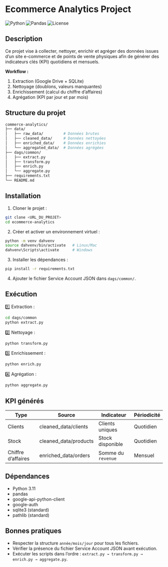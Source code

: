 # Ecommerce Analytics Project

![Python](https://img.shields.io/badge/Python-3.11-blue)
![Pandas](https://img.shields.io/badge/Pandas-Yes-green)
![License](https://img.shields.io/badge/License-MIT-lightgrey)


## Description

Ce projet vise à collecter, nettoyer, enrichir et agréger des données issues d’un site e-commerce et de points de vente physiques afin de générer des indicateurs clés (KPI) quotidiens et mensuels.

**Workflow :**

1. Extraction (Google Drive + SQLite)
2. Nettoyage (doublons, valeurs manquantes)
3. Enrichissement (calcul du chiffre d’affaires)
4. Agrégation (KPI par jour et par mois)


## Structure du projet

```bash
commerce-analytics/
├── data/
│   ├── raw_data/         # Données brutes
│   ├── cleaned_data/     # Données nettoyées
│   ├── enriched_data/    # Données enrichies
│   └── aggregated_data/  # Données agrégées
├── dags/common/
│   ├── extract.py
│   ├── transform.py
│   ├── enrich.py
│   └── aggregate.py
├── requirements.txt
└── README.md
```


## Installation

1. Cloner le projet :

```bash
git clone <URL_DU_PROJET>
cd ecommerce-analytics
```

2. Créer et activer un environnement virtuel :

```bash
python -m venv dahvenv
source dahvenv/bin/activate   # Linux/Mac
dahvenv\Scripts\activate      # Windows
```

3. Installer les dépendances :

```bash
pip install -r requirements.txt
```

4. Ajouter le fichier Service Account JSON dans `dags/common/`.


## Exécution

1️⃣ Extraction :

```bash
cd dags/common
python extract.py
```

2️⃣ Nettoyage :

```bash
python transform.py
```

3️⃣ Enrichissement :

```bash
python enrich.py
```

4️⃣ Agrégation :

```bash
python aggregate.py
```


## KPI générés

| Type               | Source                 | Indicateur         | Périodicité |
| ------------------ | ---------------------- | ------------------ | ----------- |
| Clients            | cleaned\_data/clients  | Clients uniques    | Quotidien   |
| Stock              | cleaned\_data/products | Stock disponible   | Quotidien   |
| Chiffre d’affaires | enriched\_data/orders  | Somme du `revenue` | Mensuel     |


## Dépendances

* Python 3.11
* pandas
* google-api-python-client
* google-auth
* sqlite3 (standard)
* pathlib (standard)


## Bonnes pratiques

* Respecter la structure `année/mois/jour` pour tous les fichiers.
* Vérifier la présence du fichier Service Account JSON avant exécution.
* Exécuter les scripts dans l’ordre :
  `extract.py → transform.py → enrich.py → aggregate.py`.

